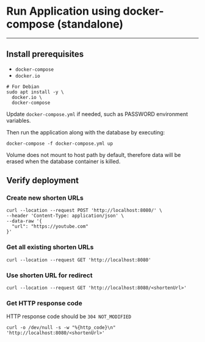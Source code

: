 # Run Application using docker-compose (standalone)

---

## Install prerequisites
- `docker-compose`
- `docker.io`
```shell
# For Debian
sudo apt install -y \
  docker.io \
  docker-compose 
```

Update `docker-compose.yml` if needed, such as PASSWORD environment variables.

Then run the application along with the database by executing:
```shell
docker-compose -f docker-compose.yml up
```
Volume does not mount to host path by default, therefore data will be erased when the database
container is killed.

## Verify deployment

### Create new shorten URLs

```shell
curl --location --request POST 'http://localhost:8080/' \
--header 'Content-Type: application/json' \
--data-raw '{
  "url": "https://youtube.com"
}'
```

### Get all existing shorten URLs

```shell
curl --location --request GET 'http://localhost:8080'
```

### Use shorten URL for redirect
```shell
curl --location --request GET 'http://localhost:8080/<shortenUrl>'
```

### Get HTTP response code
HTTP response code should be `304 NOT_MODIFIED`
```shell
curl -o /dev/null -s -w "%{http_code}\n" 'http://localhost:8080/<shortenUrl>'
```